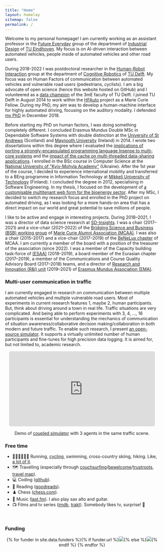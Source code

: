```yaml
---
title: "Home"
layout: homelay
sitemap: false
permalink: /
---
```


<style>
code {padding: 6px 8px; font-size: 90%;}
</style>

Welcome to my personal homepage! I am currently working as an assistant professor in the [Future Everyday](https://www.tue.nl/en/research/research-groups/future-everyday) group of the department of [Industrial Design](https://www.tue.nl/en/our-university/departments/industrial-design/) of [TU Eindhoven](https://www.tue.nl). My focus is on AI-driven interaction between automated vehicles, people inside of automated vehicles and other road users.

During 2018-2022 I was postdoctoral researcher in the [Human-Robot Interaction](https://www.tudelft.nl/3me/over/afdelingen/cognitive-robotics-cor/research) group at the department of [Cognitive Robotics](https://www.tudelft.nl/3me/over/afdelingen/cognitive-robotics-cor) of [TU Delft](https://www.tudelft.nl). My focus was on Human Factors of communication between automated vehicles and vulnerable road users (pedestrians, cyclists). I am a big advocate of open science (hence this website hosted on GitHub) and I volunteered as a [data champion](https://openworking.wordpress.com/2019/08/19/switch-gear-drive-the-uptake-of-open-science-within-your-research-team) of the 3mE faculty of TU Delft. I joined TU Delft in August 2014 to work within the [HFAuto](http://hf-auto.eu) project as a Marie Curie Fellow. During my PhD, my aim was to develop a human-machine interface for highly automated driving, focusing on the auditory modality. I defended [my PhD](/_publications/bazilinskyy2018auditoryinterface.pdf) in December 2018.

Before starting my PhD on human factors, I was doing something completely different. I concluded Erasmus Mundus Double MSc in Dependable Software Systems with double distinction at the [University of St Andrews](https://www.st-andrews.ac.uk) (Scotland) and [Maynooth University](https://www.maynoothuniversity.ie) (Ireland) in 2014. I wrote two dissertations within this degree where I evaluated the [implications of porting a strongly-encapsulated programming language Insense to multi-core systems](/_publications/bazilinskyy2013multi.pdf) and the [impact of the cache on multi-threaded data-sharing applications](/_publications/bazilinskyy2014impact.pdf). I enrolled in the BSc course in Computer Science at the [National University of "Kyiv-Mohyla Academy"](https://www.ukma.edu.ua/eng/) (Ukraine). After the 1st year of the course, I decided to experience international mobility and transferred to a BEng programme in Information Technology at [Mikkeli University of Technology](https://www.xamk.fi) (Finland). I concluded the degree in 2012, specialising in Software Engineering. In my thesis, I focused on the development of [a customisable multitenant web form for the bioenergy sector](/_publications/bazilinskyy2012customisable.pdf). After my MSc, I decided to switch my research focus and enrolled in the PhD project on automated driving, as I was looking for a more hands-on area that has a direct impact on our world and great potential to save millions of people.

I like to be active and engage in interesting projects. During 2018–2021, I was a director of data science research at [SD-Insights](https://sd-insights.eu). I was a chair (2017–2021) and a vice-chair (2021–2022) of the [Bridging Science and Business (BSB) working group](https://www.mariecuriealumni.eu/groups/bridging-science-and-business) of [Marie Curie Alumni Association (MCAA)](https://www.mariecuriealumni.eu). I was also a chair (2015–2017) and a vice-chair (2017–2019) of the [BeNeLux chapter](https://www.mariecuriealumni.eu/groups/benelux-chapter) of MCAA. I am currently a member of the board with a position of the treasurer of the association (since 2022). I was a member of the Capacity building task-force of [(ESAA)](https://www.esaa-eu.org) (2018–2019), a board member of the Eurasian chapter (2017–2019), a member of the Communications and Course Quality Advisory Board (2017–2018) teams, and a director of [Research and Innovation (R&I) unit](https://www.em-a.eu/unit-riu) (2019–2021) of [Erasmus Mundus Association (EMA)](https://www.em-a.eu).

### Multi-user communication in traffic
I am currently engaged in research on communication between multiple automated vehicles and multiple vulnerable road users. Most of experiments in current research features 1, maybe 2, human participants. But, think about driving around a town in real life. Traffic situations are very complicated. And being able to perform experiments with 3, 4, ..., 16 participants is essential for understanding the mechanics of communication of situation awareness/collaborative decision making/collaboration in both modern and future traffic. To enable such research, I present [an open-source simulator](https://github.com/bazilinskyy/coupled-sim). It supports a virtually unlimited number of human participants and fine-tunes for high precision data logging. It is aimed for, but not limited to, academic research.

<div class="row" style="text-align:center">
  <iframe style="display:inline-block; border-radius: 5px; border:0px solid #FFF; width: 95%; height: 246px" src="https://www.youtube.com/embed/W2VWLYnTYrM?playlist=W2VWLYnTYrM&loop=1&autoplay=1&mute=1" frameborder="0" allowfullscreen></iframe>

  Demo of [coupled simulator](https://github.com/bazilinskyy/coupled-sim) with 3 agents in the same traffic scene.
</div>

### Free time
* 🏃‍♂🚴‍♂️🏊‍♂️ Running, [cycling](https://www.wielervrienden.nl/profiel/pavlo-7126007), swimming, cross-country skiing, hiking. Like, [a lot of it](https://www.strava.com/athletes/bazilinskyy).
* 🗺️ Travelling (especially through [couchsurfing](https://www.couchsurfing.com/people/pavlo.bazilinskyy)/[bewelcome](https://www.bewelcome.org/members/bazilinskyy)/[trustroots](https://www.trustroots.org/profile/bazilinskyy), [travel map](https://beeneverywhere.net/user/bazilinskyy)).
* 💻 Coding ([github](https://github.com/bazilinskyy)).
* 📖 Reading ([goodreads](https://www.goodreads.com/user/show/5571310-pavlo-bazilinskyy)).
* ♟️ Chess ([chess.com](https://www.chess.com/member/bazilinskyy)).
* 🎸 Music ([last.fm](https://www.last.fm/user/Hollgam)). I also play sax alto and guitar.
* 📺 Films and tv series ([imdb](https://www.imdb.com/user/ur16534776), [trakt](https://trakt.tv/users/bazilinskyy)). Somebody likes tv, surprise! 😬

<br/>

<div class="well-md">
  <h3>Funding</h3>
  <div style='display:block; text-align:center; margin-left:auto; margin-right:auto;'>
   {% for funder in site.data.funders %}{% if funder.url %}<a href="{{funder.url}}" target="_blank"><img src='/images/logos/{{ funder.image }}' style='max-height: 70px; max-width: 170px;'/></a>{% else %}<img src='/images/logos/{{ funder.image }}' class='mycenter' style='max-height: 70px; max-width: 170px;'/>{% endif %}   {% endfor %}
  </div>
</div>
